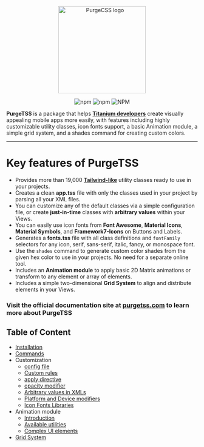 <p align="center">
	<img src="https://codigomovil.mx/images/logotipo-purgetss-gris.svg" height="230" width="230" alt="PurgeCSS logo"/>
</p>

<div align="center">

![npm](https://img.shields.io/npm/dm/purgetss)
![npm](https://img.shields.io/npm/v/purgetss)
![NPM](https://img.shields.io/npm/l/purgetss)

</div>

**PurgeTSS** is a package that helps **[Titanium developers](https://tidev.io/)** create visually appealing mobile apps more easily, with features including highly customizable utility classes, icon fonts support, a basic Animation module, a simple grid system, and a shades command for creating custom colors.

---

# Key features of PurgeTSS
- Provides more than 19,000 **[Tailwind-like](https://tailwindcss.com/)** utility classes ready to use in your projects.
- Creates a clean **app.tss** file with only the classes used in your project by parsing all your XML files.
- You can customize any of the default classes via a simple configuration file, or create **just-in-time** classes with **arbitrary values** within your Views.
- You can easily use icon fonts from **Font Awesome**, **Material Icons**, **Material Symbols**, and **Framework7-Icons** on Buttons and Labels.
- Generates a **fonts.tss** file with all class definitions and `fontFamily` selectors for any icon, serif, sans-serif, italic, fancy, or monospace font.
- Use the `shades` command to generate custom color shades from the given hex color to use in your projects. No need for a separate online tool.
- Includes an **Animation module** to apply basic 2D Matrix animations or transform to any element or array of elements.
- Includes a simple two-dimensional **Grid System** to align and distribute elements in your Views.

### Visit the official documentation site at [purgetss.com](https://purgetss.com) to learn more about PurgeTSS

## Table of Content

- [Installation](https://purgetss.com/docs/installation)
- [Commands](https://purgetss.com/docs/commands)
- Customization
  - [config file](https://purgetss.com/docs/customization/the-config-file)
  - [Custom rules](https://purgetss.com/docs/customization/custom-rules)
  - [apply directive](https://purgetss.com/docs/customization/the-apply-directive)
  - [opacity modifier](https://purgetss.com/docs/customization/the-opacity-modifier)
  - [Arbitrary values in XMLs](https://purgetss.com/docs/customization/arbitrary-values)
  - [Platform and Device modifiers](https://purgetss.com/docs/customization/platform-and-device-modifiers)
  - [Icon Fonts Libraries](https://purgetss.com/docs/customization/icon-fonts-libraries)
- Animation module
  - [Introduction](https://purgetss.com/docs/animation-module/introduction)
  - [Available utilities](https://purgetss.com/docs/animation-module/available-utilities)
  - [Complex UI elements](https://purgetss.com/docs/animation-module/complex-ui-elements)
- [Grid System](https://purgetss.com/docs/grid-system)
